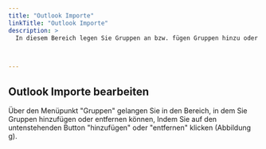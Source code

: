 ```yaml
---
title: "Outlook Importe"
linkTitle: "Outlook Importe"
description: >
  In diesem Bereich legen Sie Gruppen an bzw. fügen Gruppen hinzu oder entfernen diese.   
 


---
```

## Outlook Importe bearbeiten
Über den Menüpunkt "Gruppen" gelangen Sie in den Bereich, in dem Sie Gruppen hinzufügen oder entfernen können, Indem Sie auf den untenstehenden Button "hinzufügen" oder "entfernen" klicken (Abbildung g). 

[//]: # (Beim Klicken auf bearbeiten erscheint dieser Text: Der Kontext dieses Bearbeitungsvorgangs steht nicht mehr zur Verfügung. Möglicherweise wurde der Bearbeitungsvorgang bereits beendet, abgebrochen oder zu lange nicht mehr verwendet. Beginnen Sie noch einmal einen neuen Bearbeitungsvorgang und verwenden Sie nicht den Zurück-Button des Browsers.
)



